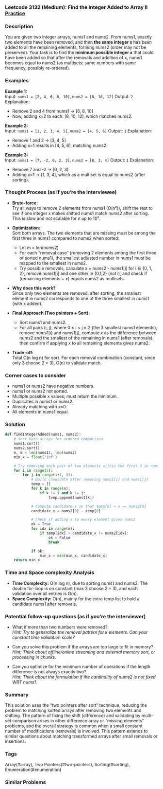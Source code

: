 ### Leetcode 3132 (Medium): Find the Integer Added to Array II [Practice](https://leetcode.com/problems/find-the-integer-added-to-array-ii)

### Description  
You are given two integer arrays, nums1 and nums2. From nums1, exactly two elements have been removed, and then **the same integer x** has been added to all the remaining elements, forming nums2 (order may not be preserved). Your task is to find the **minimum possible integer x** that could have been added so that after the removals and addition of x, nums1 becomes equal to nums2 (as multisets: same numbers with same frequency, possibly re-ordered).

### Examples  

**Example 1:**  
Input: `nums1 = [2, 4, 6, 8, 10]`, `nums2 = [8, 10, 12]`
Output: `2`
Explanation:  
- Remove 2 and 4 from nums1 → [6, 8, 10]  
- Now, adding x=2 to each: [8, 10, 12], which matches nums2.

**Example 2:**  
Input: `nums1 = [1, 2, 3, 4, 5]`, `nums2 = [4, 5, 6]`
Output: `1`
Explanation:  
- Remove 1 and 2 → [3, 4, 5]  
- Adding x=1 results in [4, 5, 6], matching nums2.

**Example 3:**  
Input: `nums1 = [7, -2, 0, 2, 3]`, `nums2 = [8, 3, 4]`
Output: `1`
Explanation:
- Remove 7 and -2 → [0, 2, 3]
- Adding x=1 → [1, 3, 4], which as a multiset is equal to nums2 (after sorting).

### Thought Process (as if you’re the interviewee)  
- **Brute-force:**  
  Try all ways to remove 2 elements from nums1 (O(n²)), shift the rest to see if one integer x makes shifted nums1 match nums2 after sorting. This is slow and not scalable for n up to 10⁵.

- **Optimization:**  
  Sort both arrays. The two elements that are missing must be among the first three in nums1 compared to nums2 when sorted:
    - Let m = len(nums2)
    - For each “removal case” (removing 2 elements among the first three of sorted nums1), the smallest adjusted number in nums1 must be mapped to the smallest in nums2.
    - Try possible removals, calculate x = nums2 - nums1[i] for i ∈ {0, 1, 2}, remove nums1[i] and one other in {0,1,2} (not i), and check if (remaining elements + x) equals nums2 as multisets.

- **Why does this work?**  
  Since only two elements are removed, after sorting, the smallest element in nums2 corresponds to one of the three smallest in nums1 (with x added).

- **Final Approach (Two pointers + Sort):**
  - Sort nums1 and nums2.
  - For all pairs (i, j), where 0 ≤ i < j ≤ 2 (the 3 smallest nums1 elements), remove nums1[i] and nums1[j], compute x as the difference between nums2 and the smallest of the remaining in nums1 (after removals), then confirm if applying x to all remaining elements gives nums2.

- **Trade-off:**  
  Total O(n log n) for sort. For each removal combination (constant, since only 3 choose 2 = 3), O(n) to validate match.

### Corner cases to consider  
- nums1 or nums2 have negative numbers.
- nums1 or nums2 not sorted.
- Multiple possible x values; must return the minimum.
- Duplicates in nums1 or nums2.
- Already matching with x=0.
- All elements in nums1 equal.

### Solution

```python
def findIntegerAdded(nums1, nums2):
    # Sort both arrays for ordered comparison
    nums1.sort()
    nums2.sort()
    n, m = len(nums1), len(nums2)
    min_x = float('inf')

    # Try removing each pair of two elements within the first 3 in nums1
    for i in range(3):
        for j in range(i+1, 3):
            # Build candidate after removing nums1[i] and nums1[j]
            temp = []
            for k in range(n):
                if k != i and k != j:
                    temp.append(nums1[k])

            # Compute candidate x so that temp[0] + x == nums2[0]
            candidate_x = nums2[0] - temp[0]

            # Check if adding x to every element gives nums2
            ok = True
            for idx in range(m):
                if temp[idx] + candidate_x != nums2[idx]:
                    ok = False
                    break

            if ok:
                min_x = min(min_x, candidate_x)
    return min_x
```

### Time and Space complexity Analysis  

- **Time Complexity:** O(n log n), due to sorting nums1 and nums2. The double for-loop is on constant (max 3 choose 2 = 3), and each validation over all entries is O(n).
- **Space Complexity:** O(n), mainly for the extra temp list to hold a candidate nums1 after removals.

### Potential follow-up questions (as if you’re the interviewer)  

- What if more than two numbers were removed?  
  *Hint: Try to generalize the removal pattern for k elements. Can your constant time validation scale?*

- Can you solve this problem if the arrays are too large to fit in memory?  
  *Hint: Think about offline/online streaming and external memory sort, or processing in chunks.*

- Can you optimize for the minimum number of operations if the length difference is not always exactly two?  
  *Hint: Think about the formulation if the cardinality of nums2 is not fixed WRT nums1.*

### Summary
This solution uses the “two pointers after sort” technique, reducing the problem to matching sorted arrays after removing two elements and shifting. The pattern of fixing the shift (difference) and validating by multi-set comparison arises in other difference array or “missing elements” problems, and the overall strategy is common when a small constant number of modifications (removals) is involved. This pattern extends to similar questions about matching transformed arrays after small removals or insertions.

### Tags
Array(#array), Two Pointers(#two-pointers), Sorting(#sorting), Enumeration(#enumeration)

### Similar Problems
